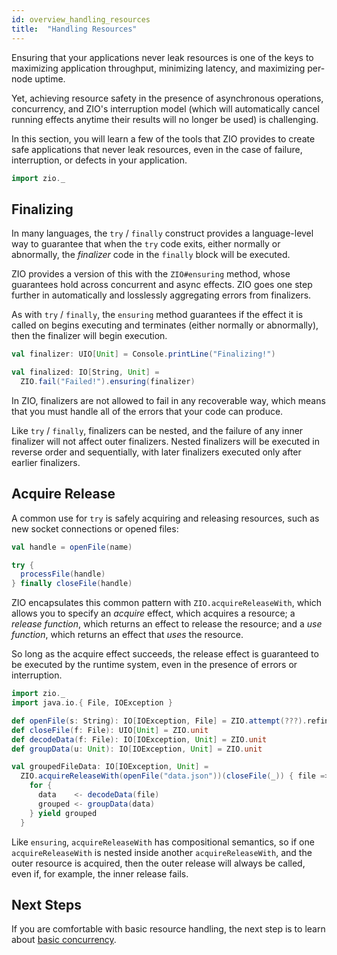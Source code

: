 ```yaml
---
id: overview_handling_resources
title:  "Handling Resources"
---
```


Ensuring that your applications never leak resources is one of the keys to maximizing application throughput, minimizing latency, and maximizing per-node uptime.

Yet, achieving resource safety in the presence of asynchronous operations, concurrency, and ZIO's interruption model (which will automatically cancel running effects anytime their results will no longer be used) is challenging.

In this section, you will learn a few of the tools that ZIO provides to create safe applications that never leak resources, even in the case of failure, interruption, or defects in your application.

```scala mdoc:invisible
import zio._
```

## Finalizing

In many languages, the `try` / `finally` construct provides a language-level way to guarantee that when the `try` code exits, either normally or abnormally, the _finalizer_ code in the `finally` block will be executed.

ZIO provides a version of this with the `ZIO#ensuring` method, whose guarantees hold across concurrent and async effects. ZIO goes one step further in automatically and losslessly aggregating errors from finalizers.

As with `try` / `finally`, the `ensuring` method guarantees if the effect it is called on begins executing and terminates (either normally or abnormally), then the finalizer will begin execution.

```scala mdoc
val finalizer: UIO[Unit] = Console.printLine("Finalizing!")

val finalized: IO[String, Unit] = 
  ZIO.fail("Failed!").ensuring(finalizer)
```

In ZIO, finalizers are not allowed to fail in any recoverable way, which means that you must handle all of the errors that your code can produce.

Like `try` / `finally`, finalizers can be nested, and the failure of any inner finalizer will not affect outer finalizers. Nested finalizers will be executed in reverse order and sequentially, with later finalizers executed only after earlier finalizers.

## Acquire Release 

A common use for `try` is safely acquiring and releasing resources, such as new socket connections or opened files:

```scala 
val handle = openFile(name)

try {
  processFile(handle)
} finally closeFile(handle)
```

ZIO encapsulates this common pattern with `ZIO.acquireReleaseWith`, which allows you to specify an _acquire_ effect, which acquires a resource; a _release function_, which returns an effect to release the resource; and a _use function_, which returns an effect that _uses_ the resource.

So long as the acquire effect succeeds, the release effect is guaranteed to be executed by the runtime system, even in the presence of errors or interruption.

```scala mdoc:invisible
import zio._
import java.io.{ File, IOException }

def openFile(s: String): IO[IOException, File] = ZIO.attempt(???).refineToOrDie[IOException]
def closeFile(f: File): UIO[Unit] = ZIO.unit
def decodeData(f: File): IO[IOException, Unit] = ZIO.unit
def groupData(u: Unit): IO[IOException, Unit] = ZIO.unit
```

```scala mdoc:silent
val groupedFileData: IO[IOException, Unit] = 
  ZIO.acquireReleaseWith(openFile("data.json"))(closeFile(_)) { file =>
    for {
      data    <- decodeData(file)
      grouped <- groupData(data)
    } yield grouped
  }
```

Like `ensuring`, `acquireReleaseWith` has compositional semantics, so if one `acquireReleaseWith` is nested inside another `acquireReleaseWith`, and the outer resource is acquired, then the outer release will always be called, even if, for example, the inner release fails.

## Next Steps

If you are comfortable with basic resource handling, the next step is to learn about [basic concurrency](basic_concurrency.md).
